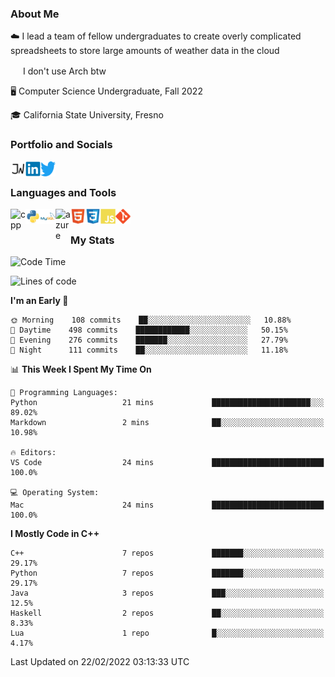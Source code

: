 ### About Me
<p>☁️ I lead a team of fellow undergraduates to create overly complicated spreadsheets to store large amounts of weather data in the cloud</p>
<p>
  <img src="https://www.projectwizards.net/media/pages/blog/2020/03/macos-08-zoom/c94bb008d1-1638367948/macos.png" width="16px" height="16px"/>
  I don't use Arch btw
</p>
<p>🖥️ Computer Science Undergraduate, Fall 2022</p>
<p>🎓 California State University, Fresno</p>

### Portfolio and Socials
<a href="https://jwhitlow45.github.io">
  <img align="left"
       alt="jwhitlow45 | Portfolio"
       width="24px"
       src="https://raw.githubusercontent.com/jwhitlow45/jwhitlow45.github.io/main/img/brand/brand-black.png" />
</a>
<a href="https://linkedin.com/in/jwhitlow45">
  <img align="left"
       alt="jwhitlow45 | LinkedIn"
       width="24px"
       src="https://raw.githubusercontent.com/devicons/devicon/9f4f5cdb393299a81125eb5127929ea7bfe42889/icons/linkedin/linkedin-original.svg" />
</a>
<a href="https://twitter.com/jdubbleuu">
  <img align="left"
       alt="jwhitlow45 | Twitter"
       width="24px"
       src="https://raw.githubusercontent.com/devicons/devicon/9f4f5cdb393299a81125eb5127929ea7bfe42889/icons/twitter/twitter-original.svg" />
</a>
</br>

  
  
### Languages and Tools
<img align="left"
     alt="cpp"
     width="24px"
     src="https://user-images.githubusercontent.com/46979583/126382262-4e346824-04ae-4424-9270-b0bf3d30961c.png" />
<img align="left"
     alt="python"
     width="24px"
     src="https://raw.githubusercontent.com/devicons/devicon/9f4f5cdb393299a81125eb5127929ea7bfe42889/icons/python/python-original.svg" />
<img align="left"
     alt="sql"
     width="24px"
     src="https://raw.githubusercontent.com/devicons/devicon/9f4f5cdb393299a81125eb5127929ea7bfe42889/icons/mysql/mysql-original-wordmark.svg" />
<img align="left"
     alt="azure"
     width="24px"
     src="https://swimburger.net/media/ppnn3pcl/azure.png" />
<img align="left"
     alt="html"
     width="24px"
     src="https://raw.githubusercontent.com/devicons/devicon/9f4f5cdb393299a81125eb5127929ea7bfe42889/icons/html5/html5-original.svg" />
<img align="left"
     alt="css"
     width="24px"
     src="https://raw.githubusercontent.com/devicons/devicon/9f4f5cdb393299a81125eb5127929ea7bfe42889/icons/css3/css3-original.svg" />
<img align="left"
     alt="js"
     width="24px"
     src="https://raw.githubusercontent.com/devicons/devicon/9f4f5cdb393299a81125eb5127929ea7bfe42889/icons/javascript/javascript-plain.svg" />
<img align="left"
     alt="git"
     width="24px"
     src="https://raw.githubusercontent.com/devicons/devicon/9f4f5cdb393299a81125eb5127929ea7bfe42889/icons/git/git-original.svg" />
 </br>

### My Stats
<!--START_SECTION:waka-->
![Code Time](http://img.shields.io/badge/Code%20Time-145%20hrs%2024%20mins-blue)

![Lines of code](https://img.shields.io/badge/From%20Hello%20World%20I%27ve%20Written-28%20Thousand%20lines%20of%20code-blue)

**I'm an Early 🐤** 

```text
🌞 Morning    108 commits    ██░░░░░░░░░░░░░░░░░░░░░░░   10.88% 
🌆 Daytime    498 commits    ████████████░░░░░░░░░░░░░   50.15% 
🌃 Evening    276 commits    ███████░░░░░░░░░░░░░░░░░░   27.79% 
🌙 Night      111 commits    ██░░░░░░░░░░░░░░░░░░░░░░░   11.18%

```


📊 **This Week I Spent My Time On** 

```text
💬 Programming Languages: 
Python                   21 mins             ██████████████████████░░░   89.02% 
Markdown                 2 mins              ██░░░░░░░░░░░░░░░░░░░░░░░   10.98%

🔥 Editors: 
VS Code                  24 mins             █████████████████████████   100.0%

💻 Operating System: 
Mac                      24 mins             █████████████████████████   100.0%

```

**I Mostly Code in C++** 

```text
C++                      7 repos             ███████░░░░░░░░░░░░░░░░░░   29.17% 
Python                   7 repos             ███████░░░░░░░░░░░░░░░░░░   29.17% 
Java                     3 repos             ███░░░░░░░░░░░░░░░░░░░░░░   12.5% 
Haskell                  2 repos             ██░░░░░░░░░░░░░░░░░░░░░░░   8.33% 
Lua                      1 repo              █░░░░░░░░░░░░░░░░░░░░░░░░   4.17%

```



 Last Updated on 22/02/2022 03:13:33 UTC
<!--END_SECTION:waka-->
